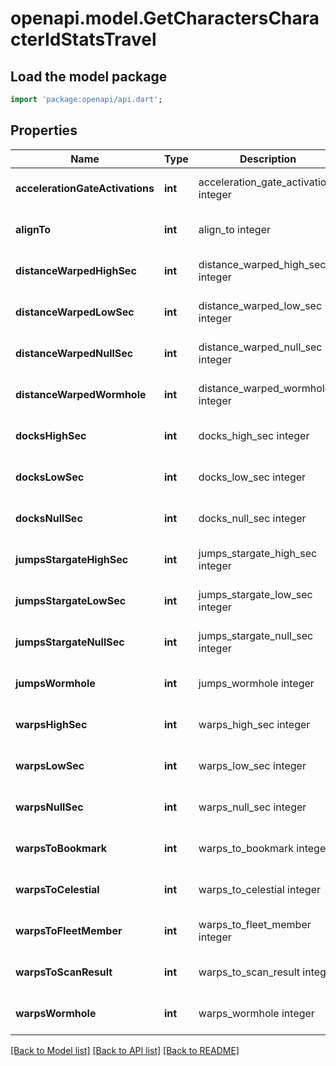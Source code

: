 # openapi.model.GetCharactersCharacterIdStatsTravel

## Load the model package
```dart
import 'package:openapi/api.dart';
```

## Properties
Name | Type | Description | Notes
------------ | ------------- | ------------- | -------------
**accelerationGateActivations** | **int** | acceleration_gate_activations integer | [optional] [default to null]
**alignTo** | **int** | align_to integer | [optional] [default to null]
**distanceWarpedHighSec** | **int** | distance_warped_high_sec integer | [optional] [default to null]
**distanceWarpedLowSec** | **int** | distance_warped_low_sec integer | [optional] [default to null]
**distanceWarpedNullSec** | **int** | distance_warped_null_sec integer | [optional] [default to null]
**distanceWarpedWormhole** | **int** | distance_warped_wormhole integer | [optional] [default to null]
**docksHighSec** | **int** | docks_high_sec integer | [optional] [default to null]
**docksLowSec** | **int** | docks_low_sec integer | [optional] [default to null]
**docksNullSec** | **int** | docks_null_sec integer | [optional] [default to null]
**jumpsStargateHighSec** | **int** | jumps_stargate_high_sec integer | [optional] [default to null]
**jumpsStargateLowSec** | **int** | jumps_stargate_low_sec integer | [optional] [default to null]
**jumpsStargateNullSec** | **int** | jumps_stargate_null_sec integer | [optional] [default to null]
**jumpsWormhole** | **int** | jumps_wormhole integer | [optional] [default to null]
**warpsHighSec** | **int** | warps_high_sec integer | [optional] [default to null]
**warpsLowSec** | **int** | warps_low_sec integer | [optional] [default to null]
**warpsNullSec** | **int** | warps_null_sec integer | [optional] [default to null]
**warpsToBookmark** | **int** | warps_to_bookmark integer | [optional] [default to null]
**warpsToCelestial** | **int** | warps_to_celestial integer | [optional] [default to null]
**warpsToFleetMember** | **int** | warps_to_fleet_member integer | [optional] [default to null]
**warpsToScanResult** | **int** | warps_to_scan_result integer | [optional] [default to null]
**warpsWormhole** | **int** | warps_wormhole integer | [optional] [default to null]

[[Back to Model list]](../README.md#documentation-for-models) [[Back to API list]](../README.md#documentation-for-api-endpoints) [[Back to README]](../README.md)


